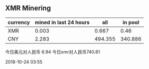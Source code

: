 ## XMR Minering

|currency|mined in last 24 hours|all|in pool|
|---|---|---|---|
|XMR|0.003|0.667|0.46|
|CNY|2.283|494.355|340.886|

今日美元对人民币 6.94	今日xmr对人民币740.81


2018-10-24 03:55